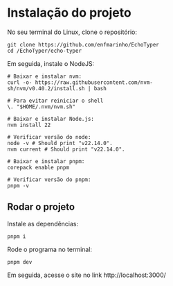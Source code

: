 # Instalação do projeto

No seu terminal do Linux, clone o repositório:
```
git clone https://github.com/enfmarinho/EchoTyper
cd /EchoTyper/echo-typer
```


Em seguida, instale o NodeJS:

```
# Baixar e instalar nvm:
curl -o- https://raw.githubusercontent.com/nvm-sh/nvm/v0.40.2/install.sh | bash

# Para evitar reiniciar o shell
\. "$HOME/.nvm/nvm.sh"

# Baixar e instalar Node.js:
nvm install 22

# Verificar versão do node:
node -v # Should print "v22.14.0".
nvm current # Should print "v22.14.0".

# Baixar e instalar pnpm:
corepack enable pnpm

# Verificar versão do pnpm:
pnpm -v

```

## Rodar o projeto

Instale as dependências:

`pnpm i`

Rode o programa no terminal:

`pnpm dev`

Em seguida, acesse o site no link http://localhost:3000/
